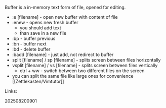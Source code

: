 Buffer is a in-memory text form of file, opened for editing.
- :e [filename] - open new buffer with content of file
- :enew - opens new fresh buffer
	- you should add text
	- than save in a new file
- :bp - buffer previous
- :bn - buffer next
- :bd - delete buffer
- :badd [filename] - just add, not redirect to buffer
- split [filename] / sp [filename] - splits screen between files horizontally
- vsplit [filename] / vs [filename] - splits screen between files vertically
	- ctrl + ww - switch between two different files on the screen
- you can split the same file like large ones for convenience
[[Zettlekasten/Vimtutor]]



Links:

202508200901

